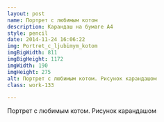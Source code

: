 ```yaml
---
layout: post
name: Портрет c любимым котом
description: Карандаш на бумаге А4
style: pencil
date: 2014-11-24 16:06:22
img: Portret_c_ljubimym_kotom
imgBigWidth: 811
imgBigHeight: 1172
imgWidth: 190
imgHeight: 275
alt: Портрет c любимым котом. Рисунок карандашом
class: work-133

---
```


Портрет c любимым котом. Рисунок карандашом